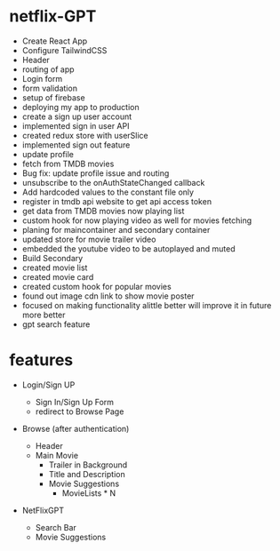 # netflix-GPT

- Create React App
- Configure TailwindCSS
- Header
- routing of app
- Login form
- form validation
- setup of firebase
- deploying my app to production
- create a sign up user account
- implemented sign in user API
- created redux store with userSlice
- implemented sign out feature
- update profile
- fetch from TMDB movies
- Bug fix: update profile issue and routing
- unsubscribe to the onAuthStateChanged callback
- Add hardcoded values to the constant file only
- register in tmdb api website to get api access token
- get data from TMDB movies now playing list
- custom hook for now playing video as well for movies fetching
- planing for maincontainer and secondary container
- updated store for movie trailer video
- embedded the youtube video to be autoplayed and muted
- Build Secondary
- created movie list
- created movie card
- created custom hook for popular movies
- found out image cdn link to show movie poster
- focused on making functionality alittle better will improve it in future more better
- gpt search feature

# features

- Login/Sign UP

  - Sign In/Sign Up Form
  - redirect to Browse Page

- Browse (after authentication)

  - Header
  - Main Movie
    - Trailer in Background
    - Title and Description
    - Movie Suggestions
      - MovieLists \* N

- NetFlixGPT
  - Search Bar
  - Movie Suggestions
